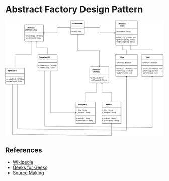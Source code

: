 # Abstract Factory Design Pattern
![Pattern](https://github.com/Dreivko/ASO/blob/master/ASO/ASO/src/abstractfactory/AbstractFactory.png)

## References
<div>
  <ul>
    <li><a href="https://en.wikipedia.org/wiki/Abstract_factory_pattern">Wikipedia</a></li>
    <li><a href="https://www.geeksforgeeks.org/abstract-factory-pattern/">Geeks for Geeks</a></li>
    <li><a href="https://sourcemaking.com/design_patterns/abstract_factory">Source Making</a></li>
  </ul>
  
</div>

